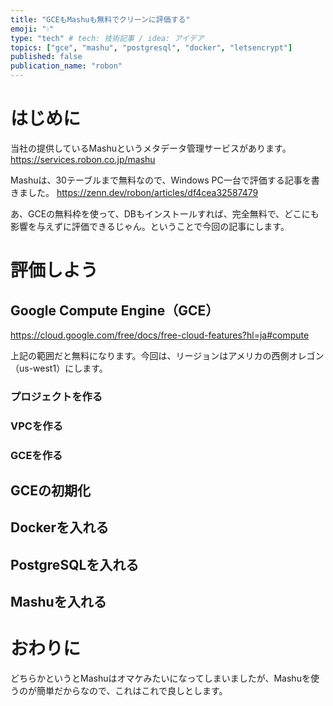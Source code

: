 ```yaml
---
title: "GCEもMashuも無料でクリーンに評価する"
emoji: "💧"
type: "tech" # tech: 技術記事 / idea: アイデア
topics: ["gce", "mashu", "postgresql", "docker", "letsencrypt"]
published: false
publication_name: "robon"
---
```


# はじめに
当社の提供しているMashuというメタデータ管理サービスがあります。
https://services.robon.co.jp/mashu

Mashuは、30テーブルまで無料なので、Windows PC一台で評価する記事を書きました。
https://zenn.dev/robon/articles/df4cea32587479

あ、GCEの無料枠を使って、DBもインストールすれば、完全無料で、どこにも影響を与えずに評価できるじゃん。ということで今回の記事にします。

# 評価しよう
## Google Compute Engine（GCE）

https://cloud.google.com/free/docs/free-cloud-features?hl=ja#compute

上記の範囲だと無料になります。今回は、リージョンはアメリカの西側オレゴン（us-west1）にします。

### プロジェクトを作る

### VPCを作る

### GCEを作る

## GCEの初期化

## Dockerを入れる

## PostgreSQLを入れる

## Mashuを入れる

# おわりに
どちらかというとMashuはオマケみたいになってしまいましたが、Mashuを使うのが簡単だからなので、これはこれで良しとします。
